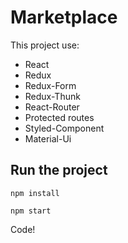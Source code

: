 # Marketplace

This project use:
- React
- Redux
- Redux-Form
- Redux-Thunk
- React-Router
- Protected routes
- Styled-Component
- Material-Ui


## Run the project

```npm install```

```npm start```

Code!